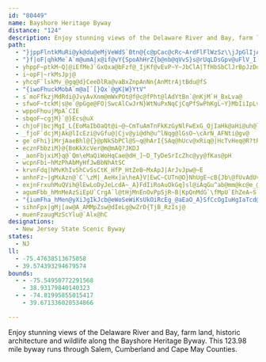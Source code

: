 ```yaml
---
id: "80449"
name: Bayshore Heritage Byway
distance: "124"
description: Enjoy stunning views of the Delaware River and Bay, farm land, historic architecture and wildlife along the Bayshore Heritage Byway. This 123.98 mile byway runs through Salem, Cumberland and Cape May Counties.
path:
  - "}jppFlntkMuRi@yk@du@eMjVeWdS`Btn@{c@pCac@cRc~ArdFlFlWzSz\\jJpGlIjA|l@p_@"
  - "}f|oF|qhkMe`A`m@umA|x@if@vY{SpoAhHrZ{b@nb@qVvS}s@rUqLDsGpv@uFlV_I`UyFhI{F|DiKhLwFrPgBnSoWzc@_Pg@aUd{@cBd_@oDnSiKzJqMzIy@h@"
  - yhppF~ptkM~Q|@iEfMeJ`GxQxa@bFzf@_IjKf@vEvP~Y~JbClA|TfHbSbClJrBpJzDdCbEg@zCcFvCaHlRiGtFfYvHjSxHbGlKfNdGfKNT
  - i~opF|~rkMsJpj@
  - yhcqF`lskMv_@gq@d}CeeDlRa@vaBxZnpAnNn{AnMtrAjtBdu@fS
  - "{iwoFhuckMobA`m@a[`[}Qx`@gK|W}YtV"
  - s`moFfkzjMdRdi@JvyAvXnm@mWxPOt@f@c@fPht@lAdYtBn`@nKjM`H_BxLva@
  - sfwoF~tckM|s@e`@pGge@FO|SwcAlCwJrN}WtNuPxNqCjCqPfSwPhKgL~Y}MbIiIpLvAlKCxa@_^|Fh@pKfS|\wRv]}TkNuYg`Aq~@wV_UaZaMs@CYg@XGzGoSAuGiAwGlDq`@`Sce@bSi_@`IcOpGs`A`Mi_BzHup@Rj@`PicA}bC_[
  - wppoFhoujMpA`CIE
  - sbqoF~cgjM}`@}Ecs@uX
  - chjoF|bcjMgI_L{EoMaIbOaQt@i~@~CmTuAmTnFkKzGyNlFwExG_QjIaHk@aHi@uh@lOyN`BsDlCsMlFeA~Q
  - _fjoF`dcjMjAk@lIcEzi@vGfu@|Cjv@yi@dh@u^lNqg@lGsO~\cArN_AFNti@gv@
  - ge`oFhi}iMrjAaeBhl@{}@pNkSbPCl@S~q@hArI{SAq@hUcv@xRiq@|HcTvHeq@R?tRySjHmLnUeV~N`@h{@Q?e@yCqSrC}I}@kL_AqSoIyZkKgRwUaWtQm]pDuS|[wu@vy@owBfYi\x@}O`HmkA|GuiB
  - ecznFbbziM}@{BoKkXcVer@m@mAQ?JKDJ
  - _aonFbjxiM}q@`Qm\eMaQiWoHqCae@dH_]~D_TyDeSrIcZhc@yy@fKas@pH
  - wcpnFbi~hMzPhAbMyHfJwBbNhAtSC
  - krvnFdq|hMvKhIvShCvSsCtK_HfP_HtZeB~MxApJ|ArJvJpw@~E
  - anhnFz~|gMxAzn@`C`\zM|_AeHx]a\heA}V|EwC~CUTn@O}NhUgE~cB{Jb\@fUvAdUvMpXvEfUlDzb@@fUcXnZmI|z@l@pSzE|s@lDhf@]xrAtAtLtEjBhXtE`GvQ`SxVtM~O`SnLvIlStIlSjHjNvEnGrI~C
  - exjnFrxuhMuQVih@lEwLoDyJeLcdA~_A}FdIiRoAuOkGq]sl@iAqGu^ab@mm@kc@e_@mRoUiN{L{S_PqIcXaYyZhRdMvpAdCdb@{KjXmBlIrAlRBd@}Dpt@bJzYsI`dAfMzOdMbKjh@zD
  - agumFbb_hMnMeAzSiEpU`CrgA`l@tHjMnEnOvPpSjR~B|KpQnMdG`\fMpU`EhZeA~S`EpUhMnM`CbOAhReAPl@v`Awa@p_@mDfQrCpM|A~JuEtZoq@|Moc@bhAbs@~XfWvPtTvc@dRzQjIfO`Fh^dVpH`MpGhVd\fYzKvJb]fUpRcBjQbDhU`G`m@~Kli@rSjM~F~Uy@bMv@am@n`Ebo@|ArPsH
  - "{iumFha_hMen@yXiJgIkJcb@eWoSeWiKsUkOiRcEg_@aEaO_A}SfCcOgIuHgIaTcd@qM{[kRqQkRqSoEqQit@wz@eBaA"
  - sihnFpx|gMj[aw@A_AMMpZsw@dIeLg@wZrD{TjB_RzIsj@
  - muenFzaugMzScYlu@`Alx@hC
designations:
  - New Jersey State Scenic Byway
states:
  - NJ
ll:
  - -75.47638513675058
  - 39.574393294679574
bounds:
  - - -75.54950772291568
    - 38.93179840140323
  - - -74.81995855015417
    - 39.671336020534866

---
```


Enjoy stunning views of the Delaware River and Bay, farm land, historic architecture and wildlife along the Bayshore Heritage Byway. This 123.98 mile byway runs through Salem, Cumberland and Cape May Counties.